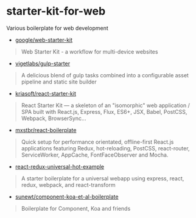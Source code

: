 # starter-kit-for-web
Various boilerplate for web development

* [google/web-starter-kit](https://github.com/google/web-starter-kit)

> Web Starter Kit - a workflow for multi-device websites

* [vigetlabs/gulp-starter](https://github.com/vigetlabs/gulp-starter)

> A delicious blend of gulp tasks combined into a configurable asset pipeline and static site builder

* [kriasoft/react-starter-kit](https://github.com/kriasoft/react-starter-kit)

> React Starter Kit — a skeleton of an "isomorphic" web application / SPA built with React.js, Express, Flux, ES6+, JSX, Babel, PostCSS, Webpack, BrowserSync...

* [mxstbr/react-boilerplate](https://github.com/mxstbr/react-boilerplate)

> Quick setup for performance orientated, offline-first React.js applications featuring Redux, hot-reloading, PostCSS, react-router, ServiceWorker, AppCache, FontFaceObserver and Mocha.

* [react-redux-universal-hot-example](https://github.com/erikras/react-redux-universal-hot-example)

> A starter boilerplate for a universal webapp using express, react, redux, webpack, and react-transform

* [sunewt/component-koa-et-al-boilerplate](https://github.com/sunewt/component-koa-et-al-boilerplate)

> Boilerplate for Component, Koa and friends
